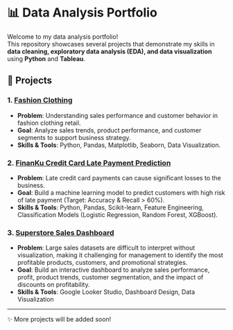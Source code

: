 # 📊 Data Analysis Portfolio

Welcome to my data analysis portfolio!  
This repository showcases several projects that demonstrate my skills in **data cleaning, exploratory data analysis (EDA), and data visualization** using **Python** and **Tableau**.  

## 🔎 Projects

### 1. [Fashion Clothing](./Fashion%20Clothing)
- **Problem**: Understanding sales performance and customer behavior in fashion clothing retail.  
- **Goal**: Analyze sales trends, product performance, and customer segments to support business strategy.  
- **Skills & Tools**: Python, Pandas, Matplotlib, Seaborn, Data Visualization.

### 2. [FinanKu Credit Card Late Payment Prediction](./FinanKu)
- **Problem**: Late credit card payments can cause significant losses to the business.  
- **Goal**: Build a machine learning model to predict customers with high risk of late payment (Target: Accuracy & Recall > 60%).  
- **Skills & Tools**: Python, Pandas, Scikit-learn, Feature Engineering, Classification Models (Logistic Regression, Random Forest, XGBoost).  

### 3. [Superstore Sales Dashboard](./SuperStore)
- **Problem**: Large sales datasets are difficult to interpret without visualization, making it challenging for management to identify the most profitable products, customers, and promotional strategies.  
- **Goal**: Build an interactive dashboard to analyze sales performance, profit, product trends, customer segmentation, and the impact of discounts on profitability.  
- **Skills & Tools**: Google Looker Studio, Dashboard Design, Data Visualization
---

✨ More projects will be added soon!
